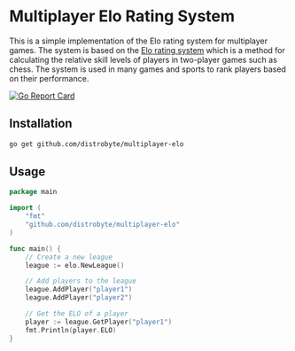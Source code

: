 # Multiplayer Elo Rating System

This is a simple implementation of the Elo rating system for multiplayer games. The system is based on the [Elo rating system](https://en.wikipedia.org/wiki/Elo_rating_system) which is a method for calculating the relative skill levels of players in two-player games such as chess. The system is used in many games and sports to rank players based on their performance.

[![Go Report Card](https://goreportcard.com/badge/github.com/distrobyte/multiplayer-elo)](https://goreportcard.com/report/github.com/distrobyte/multiplayer-elo)

## Installation

```bash
go get github.com/distrobyte/multiplayer-elo
```

## Usage

```go
package main

import (
    "fmt"
    "github.com/distrobyte/multiplayer-elo"
)

func main() {
    // Create a new league
    league := elo.NewLeague()

    // Add players to the league
    league.AddPlayer("player1")
    league.AddPlayer("player2")

    // Get the ELO of a player
    player := league.GetPlayer("player1")
    fmt.Println(player.ELO)
}
```
